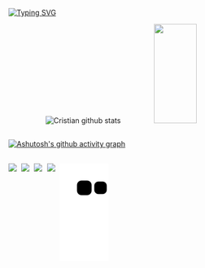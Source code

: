 [![Typing SVG](https://readme-typing-svg.herokuapp.com/?color=00bfbf&size=35&center=true&vCenter=true&width=1000&lines=HELLO,+MY+NAME+is+Cristian;I'm+22+years+old;I+from+Brasil,+DF;I+study+analysis+systems+development+at+Uniceub;Be+Welcome!+:%29)](https://git.io/typing-svg)

<div align="center">  
  <img width="49%" height="195px" src="https://github-readme-stats.vercel.app/api?username=Proto-san&show_icons=true&count_private=true&hide_border=true&title_color=00bfbf&icon_color=00bfbf&text_color=c9d1d9&bg_color=0d1117" alt="Cristian github stats" /> 
  <img width="41%" height="195px" src="https://github-readme-stats.vercel.app/api/top-langs/?username=Proto-san&layout=compact&hide_border=true&title_color=00bfbf&text_color=00bfbf&bg_color=0d1117" />
</div>



##
[![Ashutosh's github activity graph](https://github-readme-activity-graph.cyclic.app/graph?username=Proto-san&theme=gotham)](https://github.com/ashutosh00710/github-readme-activity-graph)



##



  
<div>
  <img style="float: left;" width="5%" src="https://cdn.jsdelivr.net/gh/devicons/devicon/icons/javascript/javascript-original.svg" />
  <img style="float: left;" width="5%" src="https://cdn.jsdelivr.net/gh/devicons/devicon/icons/html5/html5-plain-wordmark.svg" />
  <img style="float: left;" width="5%" src="https://cdn.jsdelivr.net/gh/devicons/devicon/icons/css3/css3-plain-wordmark.svg" />
  <img style="float: left;" width="5%" src="https://cdn.jsdelivr.net/gh/devicons/devicon/icons/cplusplus/cplusplus-line.svg" />
                  
</div>
  
         

![snake gif](https://github.com/proto-san/proto-san/blob/output/github-contribution-grid-snake.svg)
  
          
          
                  
          
          
          
          
 
          

           
          
          
           
          
